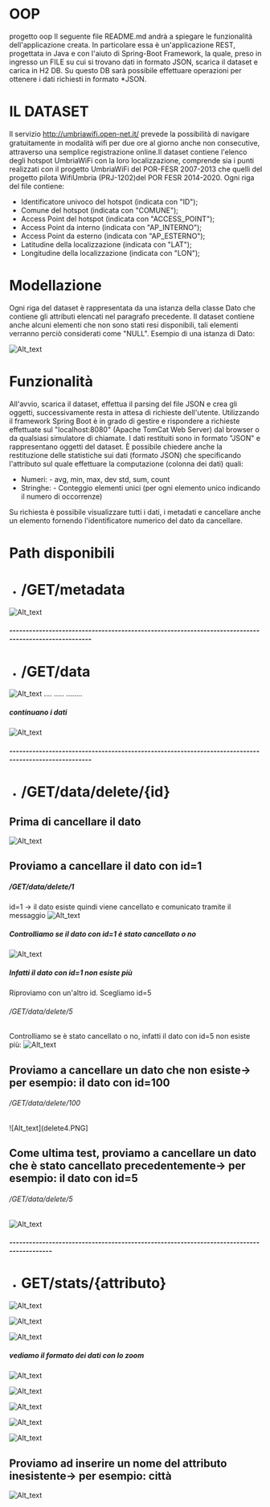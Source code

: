 # OOP
progetto oop
Il seguente file README.md andrà a spiegare le funzionalità dell'applicazione creata. In particolare essa è un'applicazione REST, progettata in Java e con l'aiuto di Spring-Boot Framework, la quale, preso in ingresso un FILE su cui si trovano dati in formato JSON, scarica il dataset e carica in H2 DB. Su questo DB sarà possibile effettuare operazioni per ottenere i dati richiesti in formato *JSON.

# IL DATASET
Il servizio http://umbriawifi.open-net.it/ prevede la possibilità di navigare gratuitamente in modalità wiﬁ per due ore al giorno anche non consecutive, attraverso una semplice registrazione online.Il dataset contiene l'elenco degli hotspot UmbriaWiFi con la loro localizzazione, comprende sia i punti realizzati con il progetto UmbriaWiFi del POR-FESR 2007-2013 che quelli del progetto pilota WifiUmbria (PRJ-1202)del POR FESR 2014-2020.
Ogni riga del file contiene:
- Identificatore univoco del hotspot (indicata con "ID");
- Comune del hotspot (indicata con "COMUNE");
- Access Point del hotspot (indicata con "ACCESS_POINT");
- Access Point da interno (indicata con "AP_INTERNO");
- Access Point da esterno (indicata con "AP_ESTERNO");
- Latitudine della localizzazione (indicata con "LAT");
- Longitudine della localizzazione (indicata con "LON");

# Modellazione
Ogni riga del dataset è rappresentata da una istanza della classe Dato che contiene gli attributi elencati nel paragrafo precedente.
Il dataset contiene anche alcuni elementi che non sono stati resi disponibili, tali elementi verranno perciò considerati come "NULL". Esempio di una istanza di Dato:

![Alt_text](MODELLAZIONE.PNG)

# Funzionalità
All'avvio, scarica il dataset, effettua il parsing del file JSON e crea gli oggetti, successivamente resta in attesa di richieste dell'utente. Utilizzando il framework Spring Boot è in grado di gestire e rispondere a richieste effettuate sul "localhost:8080" (Apache TomCat Web Server) dal browser o da qualsiasi simulatore di chiamate. I dati restituiti sono in formato "JSON" e rappresentano oggetti del dataset. È possibile chiedere anche la restituzione delle statistiche sui dati (formato JSON) che specificando l'attributo sul quale effettuare la computazione (colonna dei dati) quali:
- Numeri: 
          - avg, min, max, dev std, sum, count
- Stringhe:
          - Conteggio elementi unici (per ogni elemento unico indicando il numero di occorrenze)
          
 Su richiesta è possibile visualizzare tutti i dati, i metadati e cancellare anche un elemento fornendo l'identificatore numerico del    dato da cancellare.
 
 # Path disponibili
 - # /GET/metadata
 ![Alt_text](metadata.PNG)
 
 ##### -----------------------------------------------------------------------------------------------------
 - # /GET/data
 ![Alt_text](dati.PNG)
 ....
 .....
 ........
##### continuano i dati 
 
 
 ![Alt_text](dati1.PNG)
 ##### -----------------------------------------------------------------------------------------------------
 
 - # /GET/data/delete/{id}
 ## Prima di cancellare il dato
 ![Alt_text](dati.PNG)
 ## Proviamo a cancellare il dato con id=1
 ##### /GET/data/delete/1
 id=1 -> il dato esiste quindi viene cancellato e comunicato tramite il messaggio
 ![Alt_text](delete1.PNG)
 ##### Controlliamo se il dato con id=1 è stato cancellato o no
 ![Alt_text](delete2.PNG)
 ##### Infatti il dato con id=1 non esiste più
 
 Riproviamo con un'altro id. Scegliamo id=5
 ###### /GET/data/delete/5
 Controlliamo se è stato cancellato o no, infatti il dato con id=5 non esiste più:
 ![Alt_text](delete3.PNG)
 
 ## Proviamo a cancellare un dato che non esiste-> per esempio: il dato con id=100
 ###### /GET/data/delete/100
 ![Alt_text](delete4.PNG]
 
 ## Come ultima test, proviamo a cancellare un dato che è stato cancellato precedentemente-> per esempio: il dato con id=5
 ###### /GET/data/delete/5
 ![Alt_text](delete5.PNG)
 
 ##### -----------------------------------------------------------------------------------------
 
 -  # GET/stats/{attributo}
 ![Alt_text](id.PNG)
 
 
 ![Alt_text](comune.PNG)
 
 
 ![Alt_text](access_point1.PNG)
 ##### vediamo il formato dei dati con lo zoom
 ![Alt_text](access_point2.PNG)
 
 
 ![Alt_text](ap_interno.PNG)
 
 
 ![Alt_text](ap_esterno.PNG)
 
 
 ![Alt_text](lat.PNG)
 
 
 ![Alt_text](long.PNG)
 
 ## Proviamo ad inserire un nome del attributo inesistente-> per esempio: città
 ![Alt_text](wrongcampo.PNG)
 
 
 
 
 
 
